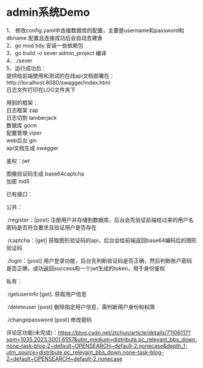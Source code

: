 # admin系统Demo
1、 修改config.yaml中连接数据库的配置，主要是username和password和dbname
配置且连接成功后会自动去建表  
2、go mod tidy 安装一些依赖包  
3、go build -o sever admin_project 编译  
4、./sever  
5、运行成功后：  
提供给前端使用和测试的在线api文档部署在：http://localhost:8080/swagger/index.html  
日志文件打印在LOG文件夹下

用到的框架：  
日志框架 zap  
日志切割 lamberjack  
数据库 gorm  
配置管理 viper  
web后台 gin  
api文档生成 swagger  

鉴权：jwt

图像验证码生成 base64captcha  
加密 md5  

已有接口：

公共：

​	/register：[post] 注册用户并存储到数据库，后台会先验证前端给过来的用户名密码是否符合要求且验证用户是否存在

​	/captcha：[get] 获取图形验证码的api，后台会给前端返回base64编码后的图形验证码

​	/login：[post] 用户登录功能，后台先判断验证码是否正确，然后判断账户密码是否正确，成功返回success和一个jwt生成的token，用于身份鉴权

私有：

​	/getuserinfo [get]. 获取用户信息

​	/deleteuser	[post] 删除指定用户信息，需判断用户身份和权限

​	/changepassword [post] 修改密码

评论区功能(未完成)：https://blog.csdn.net/ztchun/article/details/71106117?spm=1035.2023.3001.6557&utm_medium=distribute.pc_relevant_bbs_down.none-task-blog-2~default~OPENSEARCH~default-2.nonecase&depth_1-utm_source=distribute.pc_relevant_bbs_down.none-task-blog-2~default~OPENSEARCH~default-2.nonecase